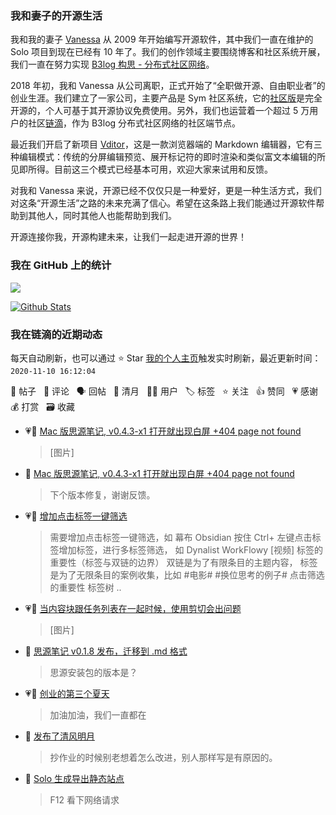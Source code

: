 ### 我和妻子的开源生活

我和我的妻子 [Vanessa](https://github.com/Vanessa219) 从 2009 年开始编写开源软件，其中我们一直在维护的 Solo 项目到现在已经有 10 年了。我们的创作领域主要围绕博客和社区系统开展，我们一直在努力实现 [B3log 构思 - 分布式社区网络](https://ld246.com/article/1546941897596)。

2018 年初，我和 Vanessa 从公司离职，正式开始了“全职做开源、自由职业者”的创业生涯。我们建立了一家公司，主要产品是 Sym 社区系统，它的[社区版](https://github.com/88250/symphony)是完全开源的，个人可基于其开源协议免费使用。另外，我们也运营着一个超过 5 万用户的社区[链滴](https://ld246.com)，作为 B3log 分布式社区网络的社区端节点。

最近我们开启了新项目 [Vditor](https://github.com/Vanessa219/vditor)，这是一款浏览器端的 Markdown 编辑器，它有三种编辑模式：传统的分屏编辑预览、展开标记符的即时渲染和类似富文本编辑的所见即所得。目前这三个模式已经基本可用，欢迎大家来试用和反馈。

对我和 Vanessa 来说，开源已经不仅仅只是一种爱好，更是一种生活方式，我们对这条“开源生活”之路的未来充满了信心。希望在这条路上我们能通过开源软件帮助到其他人，同时其他人也能帮助到我们。

开源连接你我，开源构建未来，让我们一起走进开源的世界！

### 我在 GitHub 上的统计

<a title="Hits" target="_blank" href="https://github.com/88250/88250"><img src="https://hits.b3log.org/88250/88250.svg"></a>

[![Github Stats](https://github-readme-stats.vercel.app/api?username=88250&show_icons=true)](https://github.com/88250)

<!--events start -->

### 我在链滴的近期动态

每天自动刷新，也可以通过 ⭐️ Star [我的个人主页](https://github.com/88250/88250)触发实时刷新，最近更新时间：`2020-11-10 16:12:04`

📝 帖子 &nbsp; 💬 评论 &nbsp; 🗣 回帖 &nbsp; 🌙 清月 &nbsp; 👨‍💻 用户 &nbsp; 🏷️ 标签 &nbsp; ⭐️ 关注 &nbsp; 👍 赞同 &nbsp; 💗 感谢 &nbsp; 💰 打赏 &nbsp; 🗃 收藏

* 💗📝 [Mac 版思源笔记, v0.4.3-x1 打开就出现白屏 +404 page not found](https://ld246.com/article/1604975367025)

  > [图片]
* 💬 [Mac 版思源笔记, v0.4.3-x1 打开就出现白屏 +404 page not found](https://ld246.com/article/1604975367025/comment/1604986030630#comments)

  > 下个版本修复，谢谢反馈。
* 💗📝 [增加点击标签一键筛选](https://ld246.com/article/1604982159923)

  > 需要增加点击标签一键筛选，如 幕布 Obsidian 按住 Ctrl+ 左键点击标签增加标签，进行多标签筛选， 如 Dynalist WorkFlowy [视频] 标签的重要性（标签与双链的边界） 双链是为了有限条目的主题内容， 标签是为了无限条目的案例收集，比如 #电影# #换位思考的例子# 点击筛选的重要性 标签树 ..
* 💗📝 [当内容块跟任务列表在一起时候，使用剪切会出问题](https://ld246.com/article/1604978989119)

  > [图片]
* 💬 [思源笔记 v0.1.8 发布，迁移到 .md 格式](https://ld246.com/article/1600215080808/comment/1604924082438#comments)

  > 思源安装包的版本是？
* 💗💬 [创业的第三个夏天](https://ld246.com/article/1596793688068/comment/1604907846619#comments)

  > 加油加油，我们一直都在
* 🌙 [发布了清风明月](https://ld246.com/member/88250/breezemoons/1604855290813)

  > 抄作业的时候别老想着怎么改进，别人那样写是有原因的。
* 💬 [Solo 生成导出静态站点](https://ld246.com/article/1579053576274/comment/1604736881848#comments)

  > F12 看下网络请求


<!--events end -->
